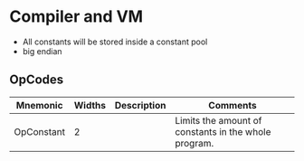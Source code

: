 # Compiler and VM

- All constants will be stored inside a constant pool
- big endian



## OpCodes

| Mnemonic   | Widths | Description | Comments |
| ---------- | ------ | ----------- | -------- |
| OpConstant | 2      |             | Limits the amount of constants in the whole program.         |
